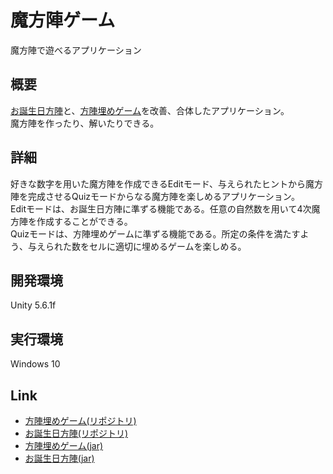 # 魔方陣ゲーム
魔方陣で遊べるアプリケーション  

## 概要
[お誕生日方陣](https://cloud.sys.cs.tut.ac.jp/index.php/apps/files/ajax/download.php?dir=%2Fshare%2Fevent&files=BirthdayMagicSquare.jar)と、[方陣埋めゲーム](https://cloud.sys.cs.tut.ac.jp/index.php/apps/files/ajax/download.php?dir=%2Fshare%2Fevent&files=ssh%20(2).zip)を改善、合体したアプリケーション。  
魔方陣を作ったり、解いたりできる。  

## 詳細
好きな数字を用いた魔方陣を作成できるEditモード、与えられたヒントから魔方陣を完成させるQuizモードからなる魔方陣を楽しめるアプリケーション。  
Editモードは、お誕生日方陣に準ずる機能である。任意の自然数を用いて4次魔方陣を作成することができる。  
Quizモードは、方陣埋めゲームに準ずる機能である。所定の条件を満たすよう、与えられた数をセルに適切に埋めるゲームを楽しめる。  

## 開発環境
Unity 5.6.1f  

## 実行環境
Windows 10  

## Link
- [方陣埋めゲーム(リポジトリ)](https://glassfish.sys.cs.tut.ac.jp/gitbucket/SVNProjects/houjin)
- [お誕生日方陣(リポジトリ)](https://glassfish.sys.cs.tut.ac.jp/gitbucket/SVNProjects/birthday-magic-square)
- [方陣埋めゲーム(jar)](https://cloud.sys.cs.tut.ac.jp/index.php/apps/files/ajax/download.php?dir=%2Fshare%2Fevent&files=ssh%20(2).zip)
- [お誕生日方陣(jar)](https://cloud.sys.cs.tut.ac.jp/index.php/apps/files/ajax/download.php?dir=%2Fshare%2Fevent&files=BirthdayMagicSquare.jar)

